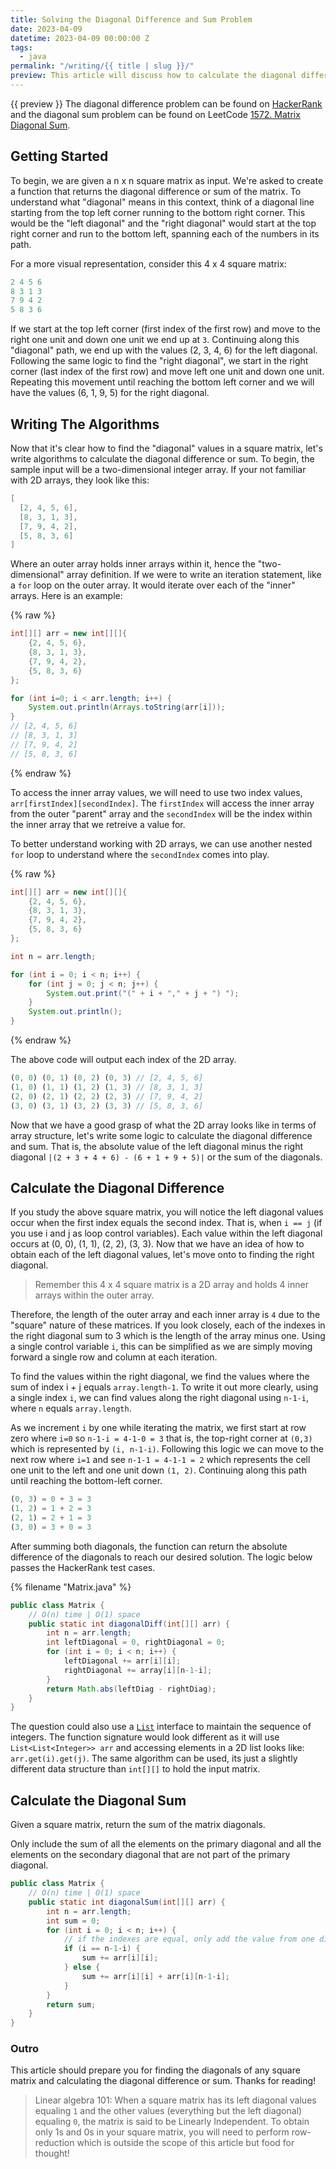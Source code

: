 ```yaml
---
title: Solving the Diagonal Difference and Sum Problem
date: 2023-04-09
datetime: 2023-04-09 00:00:00 Z
tags:
  - java
permalink: "/writing/{{ title | slug }}/"
preview: This article will discuss how to calculate the diagonal difference and sum for a n x n square matrix.
---
```


{{ preview }} The diagonal difference problem can be found on [HackerRank](https://www.hackerrank.com/challenges/diagonal-difference/problem) and the diagonal sum problem can be found on LeetCode [1572. Matrix Diagonal Sum](https://leetcode.com/problems/matrix-diagonal-sum/).

<h2 class="post-heading">Getting Started</h2>

To begin, we are given a n x n square matrix as input. We're asked to create a function that returns the diagonal difference or sum of the matrix. To understand what "diagonal" means in this context, think of a diagonal line starting from the top left corner running to the bottom right corner. This would be the "left diagonal" and the "right diagonal" would start at the top right corner and run to the bottom left, spanning each of the numbers in its path. 

For a more visual representation, consider this 4 x 4 square matrix:

```js
2 4 5 6
8 3 1 3
7 9 4 2
5 8 3 6
```

If we start at the top left corner (first index of the first row) and move to the right one unit and down one unit we end up at `3`. Continuing along this "diagonal" path, we end up with the values (2, 3, 4, 6) for the left diagonal. Following the same logic to find the "right diagonal", we start in the right corner (last index of the first row) and move left one unit and down one unit. Repeating this movement until reaching the bottom left corner and we will have the values (6, 1, 9, 5) for the right diagonal.

<h2 class="post-heading">Writing The Algorithms</h2>

Now that it's clear how to find the "diagonal" values in a square matrix, let's write algorithms to calculate the diagonal difference or sum. To begin, the sample input will be a two-dimensional integer array. If your not familiar with 2D arrays, they look like this:

```java
[
  [2, 4, 5, 6],
  [8, 3, 1, 3],
  [7, 9, 4, 2],
  [5, 8, 3, 6]
]
```

Where an outer array holds inner arrays within it, hence the "two-dimensional" array definition. If we were to write an iteration statement, like a `for` loop on the outer array. It would iterate over each of the "inner" arrays. Here is an example:

{% raw %}
```java
int[][] arr = new int[][]{
    {2, 4, 5, 6},
    {8, 3, 1, 3},
    {7, 9, 4, 2},
    {5, 8, 3, 6}
};

for (int i=0; i < arr.length; i++) {
    System.out.println(Arrays.toString(arr[i]));
}
// [2, 4, 5, 6]
// [8, 3, 1, 3]
// [7, 9, 4, 2]
// [5, 8, 3, 6]
```
{% endraw %}

To access the inner array values, we will need to use two index values, `arr[firstIndex][secondIndex]`. The `firstIndex` will access the inner array from the outer "parent" array and the `secondIndex` will be the index within the inner array that we retreive a value for.

To better understand working with 2D arrays, we can use another nested `for` loop to understand where the `secondIndex` comes into play.

{% raw %}
```java
int[][] arr = new int[][]{
    {2, 4, 5, 6},
    {8, 3, 1, 3},
    {7, 9, 4, 2},
    {5, 8, 3, 6}
};

int n = arr.length;

for (int i = 0; i < n; i++) {
    for (int j = 0; j < n; j++) {
        System.out.print("(" + i + "," + j + ") ");
    }
    System.out.println();
}
```
{% endraw %}

The above code will output each index of the 2D array.

```js
(0, 0) (0, 1) (0, 2) (0, 3) // [2, 4, 5, 6]
(1, 0) (1, 1) (1, 2) (1, 3) // [8, 3, 1, 3]
(2, 0) (2, 1) (2, 2) (2, 3) // [7, 9, 4, 2]
(3, 0) (3, 1) (3, 2) (3, 3) // [5, 8, 3, 6]
```

Now that we have a good grasp of what the 2D array looks like in terms of array structure, let's write some logic to calculate the diagonal difference and sum. That is, the absolute value of the left diagonal minus the right diagonal `|(2 + 3 + 4 + 6) - (6 + 1 + 9 + 5)|` or the sum of the diagonals.

<h2 class="post-heading">Calculate the Diagonal Difference</h2>

If you study the above square matrix, you will notice the left diagonal values occur when the first index equals the second index. That is, when `i == j` (if you use i and j as loop control variables). Each value within the left diagonal occurs at (0, 0), (1, 1), (2, 2), (3, 3). Now that we have an idea of how to obtain each of the left diagonal values, let's move onto to finding the right diagonal.

> Remember this 4 x 4 square matrix is a 2D array and holds 4 inner arrays within the outer array. 

Therefore, the length of the outer array and each inner array is `4` due to the "square" nature of these matrices. If you look closely, each of the indexes in the right diagonal sum to 3 which is the length of the array minus one. Using a single control variable `i`, this can be simplified as we are simply moving forward a single row and column at each iteration.

To find the values within the right diagonal, we find the values where the sum of index i + j equals `array.length-1`. To write it out more clearly, using a single index `i`, we can find values along the right diagonal using `n-1-i`, where `n` equals `array.length`.

As we increment `i` by one while iterating the matrix, we first start at row zero where `i=0` so `n-1-i = 4-1-0 = 3` that is, the top-right corner at `(0,3)` which is represented by `(i, n-1-i)`. Following this logic we can move to the next row where `i=1` and see `n-1-1 = 4-1-1 = 2` which represents the cell one unit to the left and one unit down `(1, 2)`. Continuing along this path until reaching the bottom-left corner.

```js
(0, 3) = 0 + 3 = 3
(1, 2) = 1 + 2 = 3
(2, 1) = 2 + 1 = 3
(3, 0) = 3 + 0 = 3
```

After summing both diagonals, the function can return the absolute difference of the diagonals to reach our desired solution. The logic below passes the HackerRank test cases.

{% filename "Matrix.java" %}

```java
public class Matrix {
    // O(n) time | O(1) space
    public static int diagonalDiff(int[][] arr) {
        int n = arr.length;
        int leftDiagonal = 0, rightDiagonal = 0;
        for (int i = 0; i < n; i++) {
            leftDiagonal += arr[i][i];
            rightDiagonal += array[i][n-1-i];
        }
        return Math.abs(leftDiag - rightDiag);
    }
}
```

The question could also use a [`List`](https://docs.oracle.com/javase/8/docs/api/java/util/List.html) interface to maintain the sequence of integers. The function signature would look different as it will use `List<List<Integer>> arr` and accessing elements in a 2D list looks like: `arr.get(i).get(j)`. The same algorithm can be used, its just a slightly different data structure than `int[][]` to hold the input matrix.

<h2 class="post-heading">Calculate the Diagonal Sum</h2>

Given a square matrix, return the sum of the matrix diagonals.

Only include the sum of all the elements on the primary diagonal and all the elements on the secondary diagonal that are not part of the primary diagonal.

```java
public class Matrix {
    // O(n) time | O(1) space
    public static int diagonalSum(int[][] arr) {
        int n = arr.length;
        int sum = 0;
        for (int i = 0; i < n; i++) {
            // if the indexes are equal, only add the value from one diagonal
            if (i == n-1-i) {
                sum += arr[i][i];
            } else {
                sum += arr[i][i] + arr[i][n-1-i];
            }
        }
        return sum;
    }
}
```

<h3 class="post-heading">Outro</h2>

This article should prepare you for finding the diagonals of any square matrix and calculating the diagonal difference or sum. Thanks for reading!

> Linear algebra 101: When a square matrix has its left diagonal values equaling `1` and the other values (everything but the left diagonal) equaling `0`, the matrix is said to be Linearly Independent. To obtain only 1s and 0s in your square matrix, you will need to perform row-reduction which is outside the scope of this article but food for thought!
